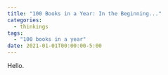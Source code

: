 ```yaml
---
title: "100 Books in a Year: In the Beginning..."
categories:
  - thinkings
tags:
  - "100 books in a year"
date: 2021-01-01T00:00:00-5:00
---
```

Hello.